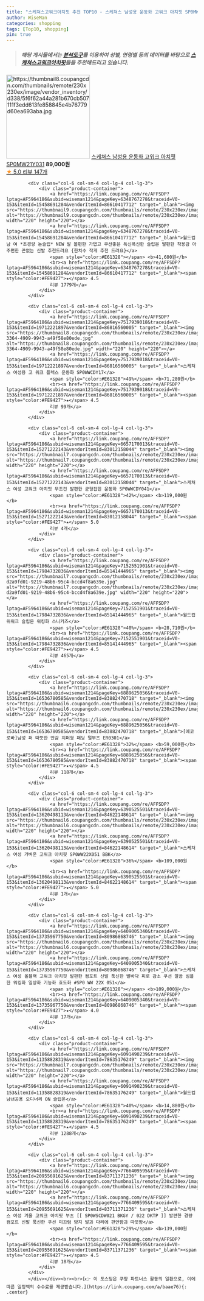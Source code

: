 ```yaml
---
title: "스케쳐스고워크아치핏 추천 TOP10 - 스케쳐스 남성용 운동화 고워크 아치핏 SP0MW21Y031"
author: WiseMan
categories: shopping
tags: [Top10, shopping]
pin: true
---
```


> ##### 해당 게시물에서는 [**분석도구**](https://itemscout.io/)를 이용하여 **성별**, **연령별** 등의 데이터를 바탕으로 [**스케쳐스고워크아치핏**](https://link.coupang.com/a/baae76)들을 추천해드리고 있습니다.
<div class="container"><div class="row">
            <div class="col-6 col-sm-4 col-lg-4 col-lg-3">
                <div class="product-container">
                    <a href="https://link.coupang.com/re/AFFSDP?lptag=AF5964186&subid=wiseman1214&pageKey=5964641753&traceid=V0-153&itemId=10699647316&vendorItemId=81754394502" target="_blank"><img src="https://thumbnail8.coupangcdn.com/thumbnails/remote/230x230ex/image/vendor_inventory/d338/5f6f62a44a281b670cb507111f3edd613fe858845e4b76779d60ea693aba.jpg" alt="https://thumbnail8.coupangcdn.com/thumbnails/remote/230x230ex/image/vendor_inventory/d338/5f6f62a44a281b670cb507111f3edd613fe858845e4b76779d60ea693aba.jpg" width="220" height="220"></a>
                    <a href="https://link.coupang.com/re/AFFSDP?lptag=AF5964186&subid=wiseman1214&pageKey=5964641753&traceid=V0-153&itemId=10699647316&vendorItemId=81754394502" target="_blank">스케쳐스 남성용 운동화 고워크 아치핏 SP0MW21Y031</a>
                    <span style="color:#E61328"></span> <b>89,000원</b>
                    <br><a href="https://link.coupang.com/re/AFFSDP?lptag=AF5964186&subid=wiseman1214&pageKey=5964641753&traceid=V0-153&itemId=10699647316&vendorItemId=81754394502" target="_blank"><span style="color:#FE9427">★</span> 5.0
                    리뷰 147개</a>
                </div>
            </div>
            
            <div class="col-6 col-sm-4 col-lg-4 col-lg-3">
                <div class="product-container">
                    <a href="https://link.coupang.com/re/AFFSDP?lptag=AF5964186&subid=wiseman1214&pageKey=6348767278&traceid=V0-153&itemId=15458691284&vendorItemId=86610417712" target="_blank"><img src="https://thumbnail9.coupangcdn.com/thumbnails/remote/230x230ex/image/vendor_inventory/e535/a88d7434b3bbc63eaa1a319fd1e23799235b039b76f75c46138cc96a78ed.png" alt="https://thumbnail9.coupangcdn.com/thumbnails/remote/230x230ex/image/vendor_inventory/e535/a88d7434b3bbc63eaa1a319fd1e23799235b039b76f75c46138cc96a78ed.png" width="220" height="220"></a>
                    <a href="https://link.coupang.com/re/AFFSDP?lptag=AF5964186&subid=wiseman1214&pageKey=6348767278&traceid=V0-153&itemId=15458691284&vendorItemId=86610417712" target="_blank">월드컵 남 여 *초경량 논슬립* NEW 발 볼편한 가볍고 쿠션좋은 폭신폭신한 슬립온 발편한 착용감 아주편한 끈없는 신발 추천드려요 {한치수 작게 추천 드려요}</a>
                    <span style="color:#E61328"></span> <b>41,600원</b>
                    <br><a href="https://link.coupang.com/re/AFFSDP?lptag=AF5964186&subid=wiseman1214&pageKey=6348767278&traceid=V0-153&itemId=15458691284&vendorItemId=86610417712" target="_blank"><span style="color:#FE9427">★</span> 4.5
                    리뷰 1779개</a>
                </div>
            </div>
            
            <div class="col-6 col-sm-4 col-lg-4 col-lg-3">
                <div class="product-container">
                    <a href="https://link.coupang.com/re/AFFSDP?lptag=AF5964186&subid=wiseman1214&pageKey=7517939018&traceid=V0-153&itemId=19712221897&vendorItemId=86816560005" target="_blank"><img src="https://thumbnail8.coupangcdn.com/thumbnails/remote/230x230ex/image/retail/images/2023/08/08/10/1/6612173b-3364-4909-9943-a49f58e80ede.jpg" alt="https://thumbnail8.coupangcdn.com/thumbnails/remote/230x230ex/image/retail/images/2023/08/08/10/1/6612173b-3364-4909-9943-a49f58e80ede.jpg" width="220" height="220"></a>
                    <a href="https://link.coupang.com/re/AFFSDP?lptag=AF5964186&subid=wiseman1214&pageKey=7517939018&traceid=V0-153&itemId=19712221897&vendorItemId=86816560005" target="_blank">스케쳐스 여성용 고 워크 플렉스 운동화 SP0WWCDY17</a>
                    <span style="color:#E61328">49%</span> <b>71,280원</b>
                    <br><a href="https://link.coupang.com/re/AFFSDP?lptag=AF5964186&subid=wiseman1214&pageKey=7517939018&traceid=V0-153&itemId=19712221897&vendorItemId=86816560005" target="_blank"><span style="color:#FE9427">★</span> 4.5
                    리뷰 99개</a>
                </div>
            </div>
            
            <div class="col-6 col-sm-4 col-lg-4 col-lg-3">
                <div class="product-container">
                    <a href="https://link.coupang.com/re/AFFSDP?lptag=AF5964186&subid=wiseman1214&pageKey=6657170013&traceid=V0-153&itemId=15271222143&vendorItemId=83012158044" target="_blank"><img src="https://thumbnail7.coupangcdn.com/thumbnails/remote/230x230ex/image/vendor_inventory/a293/01c406c83fdf5b42d05703b04eb25f9782d540867b281f52414c4b7ccaf4.png" alt="https://thumbnail7.coupangcdn.com/thumbnails/remote/230x230ex/image/vendor_inventory/a293/01c406c83fdf5b42d05703b04eb25f9782d540867b281f52414c4b7ccaf4.png" width="220" height="220"></a>
                    <a href="https://link.coupang.com/re/AFFSDP?lptag=AF5964186&subid=wiseman1214&pageKey=6657170013&traceid=V0-153&itemId=15271222143&vendorItemId=83012158044" target="_blank">스케쳐스 여성 고워크 아치핏 무조건 발편한 균형잡힌 운동화 SP0WWCDY041</a>
                    <span style="color:#E61328">42%</span> <b>119,000원</b>
                    <br><a href="https://link.coupang.com/re/AFFSDP?lptag=AF5964186&subid=wiseman1214&pageKey=6657170013&traceid=V0-153&itemId=15271222143&vendorItemId=83012158044" target="_blank"><span style="color:#FE9427">★</span> 5.0
                    리뷰 4개</a>
                </div>
            </div>
            
            <div class="col-6 col-sm-4 col-lg-4 col-lg-3">
                <div class="product-container">
                    <a href="https://link.coupang.com/re/AFFSDP?lptag=AF5964186&subid=wiseman1214&pageKey=7152551901&traceid=V0-153&itemId=17984732836&vendorItemId=85141444965" target="_blank"><img src="https://thumbnail7.coupangcdn.com/thumbnails/remote/230x230ex/image/retail/images/4820303626228748-d2a9fd01-9219-48b6-95c4-bccd4f8a639e.jpg" alt="https://thumbnail7.coupangcdn.com/thumbnails/remote/230x230ex/image/retail/images/4820303626228748-d2a9fd01-9219-48b6-95c4-bccd4f8a639e.jpg" width="220" height="220"></a>
                    <a href="https://link.coupang.com/re/AFFSDP?lptag=AF5964186&subid=wiseman1214&pageKey=7152551901&traceid=V0-153&itemId=17984732836&vendorItemId=85141444965" target="_blank">월드컵 위워크 슬립온 워킹화 스니커즈</a>
                    <span style="color:#E61328">40%</span> <b>28,710원</b>
                    <br><a href="https://link.coupang.com/re/AFFSDP?lptag=AF5964186&subid=wiseman1214&pageKey=7152551901&traceid=V0-153&itemId=17984732836&vendorItemId=85141444965" target="_blank"><span style="color:#FE9427">★</span> 4.5
                    리뷰 465개</a>
                </div>
            </div>
            
            <div class="col-6 col-sm-4 col-lg-4 col-lg-3">
                <div class="product-container">
                    <a href="https://link.coupang.com/re/AFFSDP?lptag=AF5964186&subid=wiseman1214&pageKey=6889625056&traceid=V0-153&itemId=16536780585&vendorItemId=83882470718" target="_blank"><img src="https://thumbnail6.coupangcdn.com/thumbnails/remote/230x230ex/image/vendor_inventory/6056/ddd31b175361e44013b57b064a693b1c0b50113d68d66db2500b2d700ff9.jpg" alt="https://thumbnail6.coupangcdn.com/thumbnails/remote/230x230ex/image/vendor_inventory/6056/ddd31b175361e44013b57b064a693b1c0b50113d68d66db2500b2d700ff9.jpg" width="220" height="220"></a>
                    <a href="https://link.coupang.com/re/AFFSDP?lptag=AF5964186&subid=wiseman1214&pageKey=6889625056&traceid=V0-153&itemId=16536780585&vendorItemId=83882470718" target="_blank">[에코로바]남성 퍼 따뜻한 안감 지퍼형 패딩 털부츠 ER0301</a>
                    <span style="color:#E61328">32%</span> <b>59,000원</b>
                    <br><a href="https://link.coupang.com/re/AFFSDP?lptag=AF5964186&subid=wiseman1214&pageKey=6889625056&traceid=V0-153&itemId=16536780585&vendorItemId=83882470718" target="_blank"><span style="color:#FE9427">★</span> 4.5
                    리뷰 118개</a>
                </div>
            </div>
            
            <div class="col-6 col-sm-4 col-lg-4 col-lg-3">
                <div class="product-container">
                    <a href="https://link.coupang.com/re/AFFSDP?lptag=AF5964186&subid=wiseman1214&pageKey=6390525501&traceid=V0-153&itemId=13620498113&vendorItemId=84622148614" target="_blank"><img src="https://thumbnail6.coupangcdn.com/thumbnails/remote/230x230ex/image/vendor_inventory/2779/b7754d8ab65404a055fcb8cd2f33c0964b8029c366163c6407c816f991ba.jpg" alt="https://thumbnail6.coupangcdn.com/thumbnails/remote/230x230ex/image/vendor_inventory/2779/b7754d8ab65404a055fcb8cd2f33c0964b8029c366163c6407c816f991ba.jpg" width="220" height="220"></a>
                    <a href="https://link.coupang.com/re/AFFSDP?lptag=AF5964186&subid=wiseman1214&pageKey=6390525501&traceid=V0-153&itemId=13620498113&vendorItemId=84622148614" target="_blank">스케쳐스 여성 가벼운 고워크 아치핏 SP0WW22X051 BBK</a>
                    <span style="color:#E61328">36%</span> <b>109,000원</b>
                    <br><a href="https://link.coupang.com/re/AFFSDP?lptag=AF5964186&subid=wiseman1214&pageKey=6390525501&traceid=V0-153&itemId=13620498113&vendorItemId=84622148614" target="_blank"><span style="color:#FE9427">★</span> 5.0
                    리뷰 1개</a>
                </div>
            </div>
            
            <div class="col-6 col-sm-4 col-lg-4 col-lg-3">
                <div class="product-container">
                    <a href="https://link.coupang.com/re/AFFSDP?lptag=AF5964186&subid=wiseman1214&pageKey=6409005340&traceid=V0-153&itemId=13735967750&vendorItemId=80986868746" target="_blank"><img src="https://thumbnail6.coupangcdn.com/thumbnails/remote/230x230ex/image/vendor_inventory/ace9/959f16dc44b89adcfdc0bcc11a0fd4ffc3ecf857d79f17cb9cdd0271677a.PNG" alt="https://thumbnail6.coupangcdn.com/thumbnails/remote/230x230ex/image/vendor_inventory/ace9/959f16dc44b89adcfdc0bcc11a0fd4ffc3ecf857d79f17cb9cdd0271677a.PNG" width="220" height="220"></a>
                    <a href="https://link.coupang.com/re/AFFSDP?lptag=AF5964186&subid=wiseman1214&pageKey=6409005340&traceid=V0-153&itemId=13735967750&vendorItemId=80986868746" target="_blank">스케쳐스 여성 올블랙 고워크 아치핏 발편한 컴포트 신발 푹신한 발바닥 피로 감소 쿠션 깔끔 심플한 워킹화 일상화 기능화 효도화 #SP0 WW 22X 051</a>
                    <span style="color:#E61328"></span> <b>109,000원</b>
                    <br><a href="https://link.coupang.com/re/AFFSDP?lptag=AF5964186&subid=wiseman1214&pageKey=6409005340&traceid=V0-153&itemId=13735967750&vendorItemId=80986868746" target="_blank"><span style="color:#FE9427">★</span> 4.0
                    리뷰 17개</a>
                </div>
            </div>
            
            <div class="col-6 col-sm-4 col-lg-4 col-lg-3">
                <div class="product-container">
                    <a href="https://link.coupang.com/re/AFFSDP?lptag=AF5964186&subid=wiseman1214&pageKey=6091490239&traceid=V0-153&itemId=11358828319&vendorItemId=78635176249" target="_blank"><img src="https://thumbnail7.coupangcdn.com/thumbnails/remote/230x230ex/image/rs_quotation_api/mkd3wwsy/95f38b893bb641e787118aab9365471e.jpg" alt="https://thumbnail7.coupangcdn.com/thumbnails/remote/230x230ex/image/rs_quotation_api/mkd3wwsy/95f38b893bb641e787118aab9365471e.jpg" width="220" height="220"></a>
                    <a href="https://link.coupang.com/re/AFFSDP?lptag=AF5964186&subid=wiseman1214&pageKey=6091490239&traceid=V0-153&itemId=11358828319&vendorItemId=78635176249" target="_blank">월드컵 남녀공용 오디너리 ON 슬립온</a>
                    <span style="color:#E61328">40%</span> <b>14,880원</b>
                    <br><a href="https://link.coupang.com/re/AFFSDP?lptag=AF5964186&subid=wiseman1214&pageKey=6091490239&traceid=V0-153&itemId=11358828319&vendorItemId=78635176249" target="_blank"><span style="color:#FE9427">★</span> 4.5
                    리뷰 1288개</a>
                </div>
            </div>
            
            <div class="col-6 col-sm-4 col-lg-4 col-lg-3">
                <div class="product-container">
                    <a href="https://link.coupang.com/re/AFFSDP?lptag=AF5964186&subid=wiseman1214&pageKey=7766409595&traceid=V0-153&itemId=20955691625&vendorItemId=83711371236" target="_blank"><img src="https://thumbnail6.coupangcdn.com/thumbnails/remote/230x230ex/image/vendor_inventory/c47a/5c599de86b7e649b98b32924b6998291f341884415d0eb0947a746574a61.jpg" alt="https://thumbnail6.coupangcdn.com/thumbnails/remote/230x230ex/image/vendor_inventory/c47a/5c599de86b7e649b98b32924b6998291f341884415d0eb0947a746574a61.jpg" width="220" height="220"></a>
                    <a href="https://link.coupang.com/re/AFFSDP?lptag=AF5964186&subid=wiseman1214&pageKey=7766409595&traceid=V0-153&itemId=20955691625&vendorItemId=83711371236" target="_blank">스케쳐스 여성 겨울 고워크 아치핏 부츠 [[ SP0WSCDW021 BKGY / 022 DKTP ]] 발편한 경량 컴포트 신발 푹신한 쿠션 미끄럼 방지 발과 다리에 편안함과 따뜻함</a>
                    <span style="color:#E61328">29%</span> <b>139,000원</b>
                    <br><a href="https://link.coupang.com/re/AFFSDP?lptag=AF5964186&subid=wiseman1214&pageKey=7766409595&traceid=V0-153&itemId=20955691625&vendorItemId=83711371236" target="_blank"><span style="color:#FE9427">★</span> 4.5
                    리뷰 18개</a>
                </div>
            </div>
            </div></div><br><br>[👉 이 포스팅은 쿠팡 파트너스 활동의 일환으로, 이에 따른 일정액의 수수료를 제공받습니다.](https://link.coupang.com/a/baae76){: .center}